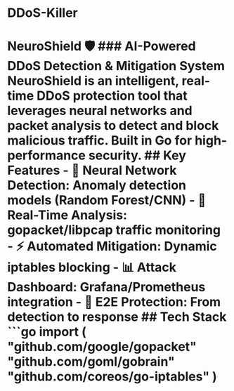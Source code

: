 # DDoS-Killer
 # NeuroShield 🛡️ ### AI-Powered DDoS Detection & Mitigation System  NeuroShield is an intelligent, real-time DDoS protection tool that leverages neural networks and packet analysis to detect and block malicious traffic. Built in Go for high-performance security.  ## Key Features - 🧠 Neural Network Detection: Anomaly detection models (Random Forest/CNN) - 📡 Real-Time Analysis: gopacket/libpcap traffic monitoring - ⚡ Automated Mitigation: Dynamic iptables blocking - 📊 Attack Dashboard: Grafana/Prometheus integration - 🔐 E2E Protection: From detection to response  ## Tech Stack ```go import (     "github.com/google/gopacket"     "github.com/goml/gobrain"     "github.com/coreos/go-iptables" )
